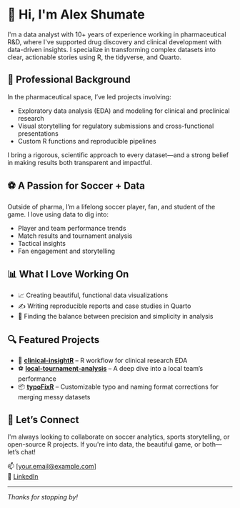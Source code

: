 # 👋 Hi, I'm Alex Shumate

I'm a data analyst with 10+ years of experience working in pharmaceutical R&D, where I've supported drug discovery and clinical development with data-driven insights.
I specialize in transforming complex datasets into clear, actionable stories using R, the tidyverse, and Quarto.

## 💊 Professional Background

In the pharmaceutical space, I’ve led projects involving:

- Exploratory data analysis (EDA) and modeling for clinical and preclinical research
- Visual storytelling for regulatory submissions and cross-functional presentations
- Custom R functions and reproducible pipelines

I bring a rigorous, scientific approach to every dataset—and a strong belief in making results both transparent and impactful.

## ⚽ A Passion for Soccer + Data

Outside of pharma, I’m a lifelong soccer player, fan, and student of the game. I love using data to dig into:

- Player and team performance trends  
- Match results and tournament analysis  
- Tactical insights
- Fan engagement and storytelling

## 📊 What I Love Working On

- 📈 Creating beautiful, functional data visualizations  
- ✍️ Writing reproducible reports and case studies in Quarto  
- 🎯 Finding the balance between precision and simplicity in analysis

## 🔍 Featured Projects

- 🧪 **[clinical-insightR](#)** – R workflow for clinical research EDA
- ⚽ **[local-tournament-analysis](#)** – A deep dive into a local team’s performance
- 📦 **[typoFixR](#)** – Customizable typo and naming format corrections for merging messy datasets

## 🚀 Let’s Connect

I'm always looking to collaborate on soccer analytics, sports storytelling, or open-source R projects. If you're into data, the beautiful game, or both—let’s chat!

📫 [your.email@example.com]  
🔗 [LinkedIn](#)

---

*Thanks for stopping by!*
